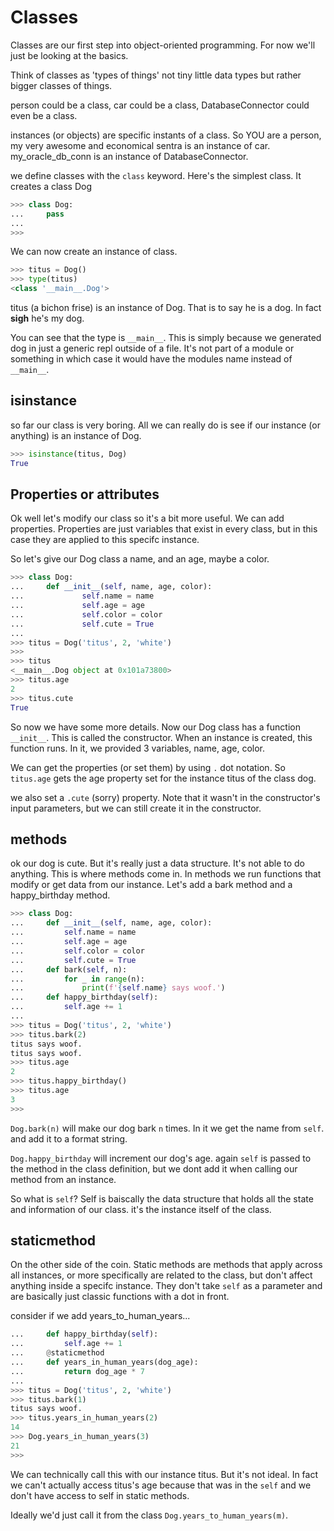 # Classes

Classes are our first step into object-oriented programming.  For now we'll just be looking at the basics.

Think of classes as 'types of things' not tiny little data types but rather bigger classes of things.

person could be a class, car could be a class, DatabaseConnector could even be a class.

instances (or objects) are specific instants of a class.  So YOU are a person, my very awesome and economical sentra is an instance of car.  my_oracle_db_conn is an instance of DatabaseConnector.

we define classes with the `class` keyword.  Here's the simplest class.  It creates a class Dog

```python
>>> class Dog:
...     pass
... 
>>>
```

We can now create an instance of class.

```python
>>> titus = Dog()
>>> type(titus)
<class '__main__.Dog'>
```

titus (a bichon frise) is an instance of Dog.  That is to say he is a dog.  In fact **sigh** he's my dog.

You can see that the type is `__main__`.  This is simply because we generated dog in just a generic repl outside of a file.  It's not part of a module or something in which case it would have the modules name instead of `__main__`.

## isinstance
so far our class is very boring.  All we can really do is see if our instance (or anything) is an instance of Dog.

```python
>>> isinstance(titus, Dog)
True
```

## Properties or attributes
Ok well let's modify our class so it's a bit more useful.  We can add properties.  Properties are just variables that exist in every class, but in this case they are applied to this specifc instance.

So let's give our Dog class a name, and an age, maybe a color.

```python
>>> class Dog:
...     def __init__(self, name, age, color):
...             self.name = name
...             self.age = age
...             self.color = color
...             self.cute = True
... 
>>> titus = Dog('titus', 2, 'white')
>>> 
>>> titus
<__main__.Dog object at 0x101a73800>
>>> titus.age
2
>>> titus.cute
True
```

So now we have some more details.  Now our Dog class has a function `__init__`.  This is called the constructor.  When an instance is created, this function runs.  In it, we provided 3 variables, name, age, color.

We can get the properties (or set them) by using `.` dot notation.  So `titus.age` gets the age property set for the instance titus of the class dog.

we also set a `.cute` (sorry) property.  Note that it wasn't in the constructor's input parameters, but we can still create it in the constructor.

## methods
ok our dog is cute.  But it's really just a data structure.  It's not able to do anything.  This is where methods come in.  In methods we run functions that modify or get data from our instance.  Let's add a bark method and a happy_birthday method.

```python
>>> class Dog:
...     def __init__(self, name, age, color):
...         self.name = name
...         self.age = age
...         self.color = color
...         self.cute = True
...     def bark(self, n):
...         for _ in range(n):
...             print(f'{self.name} says woof.')  
...     def happy_birthday(self):
...         self.age += 1
... 
>>> titus = Dog('titus', 2, 'white')
>>> titus.bark(2)
titus says woof.
titus says woof.
>>> titus.age
2
>>> titus.happy_birthday()
>>> titus.age
3
>>> 
```

`Dog.bark(n)` will make our dog bark `n` times.  In it we get the name from `self`. and add it to a format string.

`Dog.happy_birthday` will increment our dog's age.  again `self` is passed to the method in the class definition, but we dont add it when calling our method from an instance.

So what is `self`?  Self is baiscally the data structure that holds all the state and information of our class.  it's the instance itself of the class.

## staticmethod
On the other side of the coin.  Static methods are methods that apply across all instances, or more specifically are related to the class, but don't affect anything inside a specifc instance.  They don't take `self` as a parameter and are basically just classic functions with a dot in front.

consider if we add years_to_human_years...

```python
...     def happy_birthday(self):
...         self.age += 1
...     @staticmethod
...     def years_in_human_years(dog_age):
...         return dog_age * 7
... 
>>> titus = Dog('titus', 2, 'white')
>>> titus.bark(1)
titus says woof.
>>> titus.years_in_human_years(2)
14
>>> Dog.years_in_human_years(3)
21
>>> 
```

We can technically call this with our instance titus.  But it's not ideal.  In fact we can't actually access titus's age because that was in the `self` and we don't have access to self in static methods.

Ideally we'd just call it from the class `Dog.years_to_human_years(m)`.

